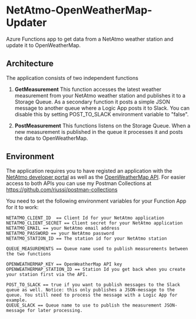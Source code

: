# NetAtmo-OpenWeatherMap-Updater
Azure Functions app to get data from a NetAtmo weather station and update it to OpenWeatherMap.

## Architecture

The application consists of two independent functions

1. **GetMeasurement**
  This function accesses the latest weather measurement from your NetAtmo weather station and publishes it to a Storage Queue. As a secondary function it posts a simple JSON message to another queue where a Logic App posts it to Slack. You can disable this by setting POST_TO_SLACK environment variable to "false".

2. **PostMeasurement**
  This functions listens on the Storage Queue. When a new measurement is published in the queue it processes it and posts the data to OpenWeatherMap.

## Environment
The application requires you to have registed an application with the [NetAtmo developer portal](https://dev.netatmo.com/myaccount/) as well as the [OpenWeatherMap API](https://home.openweathermap.org/api_keys).  For easier access to both APIs you can use my Postman Collections at https://github.com/riussi/postman-collections

You need to set the following environment variables for your Function App for it to work:

```
NETATMO_CLIENT_ID  == Client Id for your NetAtmo application
NETATMO_CLIENT_SECRET == Client secret for your NetAtmo application
NETATMO_EMAIL == your NetAtmo email address
NETATMO_PASSWORD == your NetAtmo password
NETATMO_STATION_ID == The station id for your NetAtmo station

QUEUE_MEASUREMENTS == Queue name used to publish measurements between the two functions

OPENWEATHERMAP_KEY == OpenWeatherMap API key
OPENWEATHERMAP_STATION_ID == Station Id you get back when you create your station first via the API.

POST_TO_SLACK == true if you want to publish messages to the Slack queue as well. Notice: this only publishes a JSON-message to the queue. You still need to process the message with a Logic App for example.
QUEUE_SLACK == Queue name to use to publish the measurement JSON-message for later processing.
```

